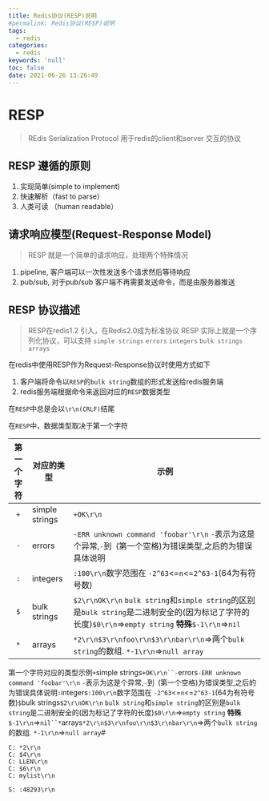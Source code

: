 ```yaml
---
title: Redis协议(RESP)说明
#permalink: Redis协议(RESP)说明
tags:
  - redis
categories:
  - redis
keywords: 'null'
toc: false
date: 2021-06-26 13:26:49
---
```


# RESP

> REdis Serialization Protocol 用于redis的client和server 交互的协议

## RESP 遵循的原则

1. 实现简单(simple to implement)
2. 快速解析（fast to parse）
3. 人类可读 （human readable）

## 请求响应模型(Request-Response Model)

> RESP 就是一个简单的请求响应，处理两个特殊情况

1. pipeline, 客户端可以一次性发送多个请求然后等待响应
2. pub/sub, 对于pub/sub 客户端不再需要发送命令，而是由服务器推送

## RESP 协议描述

> RESP在redis1.2 引入，在Redis2.0成为标准协议
> RESP 实际上就是一个序列化协议，可以支持 `simple strings` `errors` `integers` `bulk strings` `arrays`

在redis中使用RESP作为Request-Response协议时使用方式如下

1. 客户端将命令以`RESP`的`bulk string`数组的形式发送给redis服务端
2. redis服务端根据命令来返回对应的`RESP`数据类型

在`RESP`中总是会以`\r\n(CRLF)`结尾

在`RESP`中，数据类型取决于第一个字符

|第一个字符|对应的类型|示例|
|:----:|--|--|
|`+`|simple strings|`+OK\r\n`|
|`-`|errors|`-ERR unknown command 'foobar'\r\n` `-`表示为这是个异常,`-`到` `(第一个空格)为错误类型,之后的为错误具体说明|
|`:`|integers|`:100\r\n`数字范围在 `-2^63`<=`n`<=`2^63-1`(64为有符号数)|
|`$`|bulk strings|`$2\r\nOK\r\n` `bulk string`和`simple string`的区别是`bulk string`是二进制安全的(因为标记了字符的长度)`$0\r\n`=>`empty string`  **特殊**`$-1\r\n`=>`nil`|
|`*`|arrays|`*2\r\n$3\r\nfoo\r\n$3\r\nbar\r\n`=>两个`bulk string`的数组. `*-1\r\n`=>`null array`|

第一个字符对应的类型示例`+`simple strings`+OK\r\n``-`errors`-ERR unknown command 'foobar'\r\n` `-`表示为这是个异常,`-`到` `(第一个空格)为错误类型,之后的为错误具体说明`:`integers`:100\r\n`数字范围在 `-2^63`<=`n`<=`2^63-1`(64为有符号数)`$`bulk strings`$2\r\nOK\r\n` `bulk string`和`simple string`的区别是`bulk string`是二进制安全的(因为标记了字符的长度)`$0\r\n`=>`empty string`  **特殊**`$-1\r\n`=>`nil``*`arrays`*2\r\n$3\r\nfoo\r\n$3\r\nbar\r\n`=>两个`bulk string`的数组. `*-1\r\n`=>`null array`#


```
C: *2\r\n
C: $4\r\n
C: LLEN\r\n
C: $6\r\n
C: mylist\r\n

S: :48293\r\n
```

